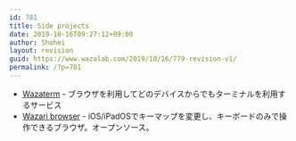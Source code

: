 ```yaml
---
id: 781
title: Side projects
date: 2019-10-16T09:27:12+09:00
author: Shohei
layout: revision
guid: https://www.wazalab.com/2019/10/16/779-revision-v1/
permalink: /?p=781
---
```

* [Wazaterm](https://www.wazaterm.com) -  ブラウザを利用してどのデバイスからでもターミナルを利用するサービス
* [Wazari browser](https://github.com/shohey1226/wazari) - iOS/iPadOSでキーマップを変更し、キーボードのみで操作できるブラウザ。オープンソース。